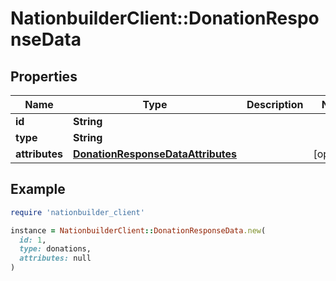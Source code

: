 # NationbuilderClient::DonationResponseData

## Properties

| Name | Type | Description | Notes |
| ---- | ---- | ----------- | ----- |
| **id** | **String** |  |  |
| **type** | **String** |  |  |
| **attributes** | [**DonationResponseDataAttributes**](DonationResponseDataAttributes.md) |  | [optional] |

## Example

```ruby
require 'nationbuilder_client'

instance = NationbuilderClient::DonationResponseData.new(
  id: 1,
  type: donations,
  attributes: null
)
```

